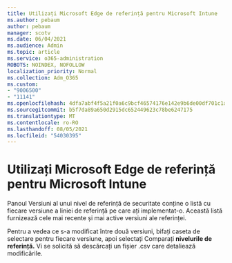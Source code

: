 ```yaml
---
title: Utilizați Microsoft Edge de referință pentru Microsoft Intune
ms.author: pebaum
author: pebaum
manager: scotv
ms.date: 06/04/2021
ms.audience: Admin
ms.topic: article
ms.service: o365-administration
ROBOTS: NOINDEX, NOFOLLOW
localization_priority: Normal
ms.collection: Adm_O365
ms.custom:
- "9006500"
- "11141"
ms.openlocfilehash: 4dfa7abf4f5a21f0a6c9bcf46574176e142e9b6de00df701c1a0d3178ac58bd0
ms.sourcegitcommit: b5f7da89a650d2915dc652449623c78be6247175
ms.translationtype: MT
ms.contentlocale: ro-RO
ms.lasthandoff: 08/05/2021
ms.locfileid: "54030395"
---
```

# <a name="use-microsoft-edge-baseline-settings-for-microsoft-intune"></a>Utilizați Microsoft Edge de referință pentru Microsoft Intune

Panoul Versiuni al unui nivel de referință de securitate conține o listă cu fiecare versiune a liniei de referință pe care ați implementat-o. Această listă furnizează cele mai recente și mai active versiuni ale referinței.

Pentru a vedea ce s-a modificat între două versiuni, bifați caseta de selectare pentru fiecare versiune, apoi selectați Comparați **nivelurile de referință.** Vi se solicită să descărcați un fișier .csv care detaliează modificările.